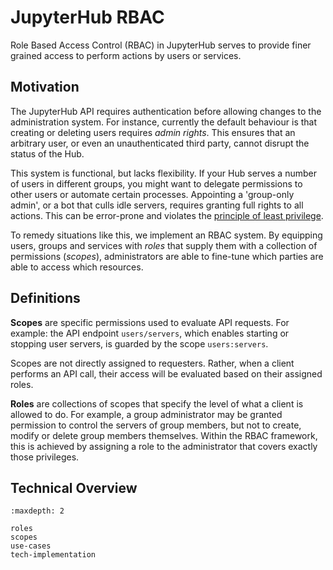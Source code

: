 # JupyterHub RBAC

Role Based Access Control (RBAC) in JupyterHub serves to provide finer grained access to perform actions by users or services.

## Motivation
The JupyterHub API requires authentication before allowing changes to the administration system. For instance, currently the default behaviour is that creating or deleting users requires *admin rights*. This ensures that an arbitrary user, or even an unauthenticated third party, cannot disrupt the status of the Hub.

This system is functional, but lacks flexibility. If your Hub serves a number of users in different groups, you might want to delegate permissions to other users or automate certain processes. Appointing a 'group-only admin', or a bot that culls idle servers, requires granting full rights to all actions. This can be error-prone and violates the [principle of least privilege](https://en.wikipedia.org/wiki/Principle_of_least_privilege).

To remedy situations like this, we implement an RBAC system. By equipping users, groups and services with *roles* that supply them with a collection of permissions (*scopes*), administrators are able to fine-tune which parties are able to access which resources.

## Definitions
__Scopes__ are specific permissions used to evaluate API requests. For example: the API endpoint `users/servers`, which enables starting or stopping user servers, is guarded by the scope `users:servers`.

Scopes are not directly assigned to requesters. Rather, when a client performs an API call, their access will be evaluated based on their assigned roles.

__Roles__ are collections of scopes that specify the level of what a client is allowed to do. For example, a group administrator may be granted permission to control the servers of group members, but not to create, modify or delete group members themselves.
Within the RBAC framework, this is achieved by assigning a role to the administrator that covers exactly those privileges.

## Technical Overview

```{toctree}
:maxdepth: 2

roles
scopes
use-cases
tech-implementation
```
